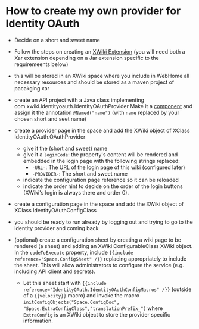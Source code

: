 # How to create my own provider for Identity OAuth

* Decide on a short and sweet name
* Follow the steps on creating an 
  [XWiki Extension](https://www.xwiki.org/xwiki/bin/view/Documentation/DevGuide/Tutorials/CreatingExtensions/) 
  (you will need both a Xar extension depending on a Jar extension specific to the requiremeents below)
* this will be stored in an XWiki space where you include in WebHome all necessary resources and should be stored as a maven project of pacakging xar
* create an API project with a Java class implementing com.xwiki.identityoauth.IdentityOAuthProvider
  Make it a [component](https://www.xwiki.org/xwiki/bin/view/Documentation/DevGuide/Tutorials/WritingComponents/)
  and assign it the annotation `@Named("name")` (with `name` replaced by your chosen short and seet name)
* create a provider page in the space and add the XWiki object of XClass IdentityOAuth.OAuthProvider
  * give it the (short and sweet) name
  * give it a `loginCode`: the property's content will be rendered and embedded in the login page with the
    following strings replaced:
    * `-URL-`: The URL of the login page of this wiki (configured later)
    * `-PROVIDER-`: The short and sweet name
  * indicate the configuration page reference so it can be reloaded
  * indicate the order hint to decide on the order of the login buttons (XWiki's login is always there and order 0).  
* create a configuration page in the space and add the XWiki object of XClass IdentityOAuthConfigClass
* you should be ready to run already by logging out and trying to go to the identity provider and coming back

* (optional) create a configuration sheet by creating a wiki page to be rendered (a sheet) and adding an
  XWiki.ConfigurableClass XWiki object. In the `codeToExecute` property, include 
  `{{include reference="Space.ConfigSheet" /}}` replacing appropriately to include the sheet. This will allow
  administrators to configure the service (e.g. including API client and secrets).
    * Let this sheet start with `{{include reference="IdentityOAuth.IdentityOAuthConfigMacros" /}}` (outside of 
    a `{{velocity}}` macro) and invoke the macro 
    `initConfigObjects("Space.ConfigDoc", "Space.ExtraConfigClass","translationPrefix_")` where `ExtraConfig`
    is an XWiki object to store the provider specific information.
    